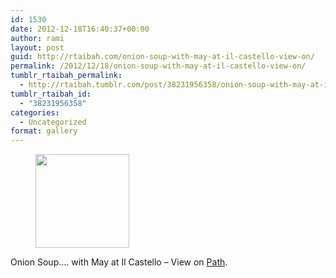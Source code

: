 ```yaml
---
id: 1530
date: 2012-12-18T16:40:37+00:00
author: rami
layout: post
guid: http://rtaibah.com/onion-soup-with-may-at-il-castello-view-on/
permalink: /2012/12/18/onion-soup-with-may-at-il-castello-view-on/
tumblr_rtaibah_permalink:
  - http://rtaibah.tumblr.com/post/38231956358/onion-soup-with-may-at-il-castello-view-on
tumblr_rtaibah_id:
  - "38231956358"
categories:
  - Uncategorized
format: gallery
---
```

<div id='gallery-168' class='gallery galleryid-1530 gallery-columns-3 gallery-size-thumbnail'>
  <figure class='gallery-item'> 
  
  <div class='gallery-icon landscape'>
    <a href='http://139.59.20.41/2012/12/18/onion-soup-with-may-at-il-castello-view-on/attachment/1531/'><img width="150" height="150" src="http://139.59.20.41/wp-content/uploads/2012/12/tumblr_mf8jnqTqmD1qb4qlko1_1280-150x150.jpg" class="attachment-thumbnail size-thumbnail" alt="" srcset="http://139.59.20.41/wp-content/uploads/2012/12/tumblr_mf8jnqTqmD1qb4qlko1_1280-150x150.jpg 150w, http://139.59.20.41/wp-content/uploads/2012/12/tumblr_mf8jnqTqmD1qb4qlko1_1280-300x300.jpg 300w, http://139.59.20.41/wp-content/uploads/2012/12/tumblr_mf8jnqTqmD1qb4qlko1_1280-768x768.jpg 768w, http://139.59.20.41/wp-content/uploads/2012/12/tumblr_mf8jnqTqmD1qb4qlko1_1280-100x100.jpg 100w, http://139.59.20.41/wp-content/uploads/2012/12/tumblr_mf8jnqTqmD1qb4qlko1_1280.jpg 864w" sizes="100vw" /></a>
  </div></figure>
</div>

Onion Soup&#8230;. with May at Il Castello – View on [Path](https://path.com/p/4cDLvV).